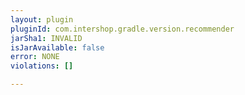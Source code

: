 ```yaml
---
layout: plugin
pluginId: com.intershop.gradle.version.recommender
jarSha1: INVALID
isJarAvailable: false
error: NONE
violations: []

---
```


